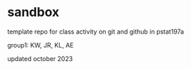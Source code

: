 # sandbox

template repo for class activity on git and github in pstat197a

group1: KW, JR, KL, AE 

updated october 2023
